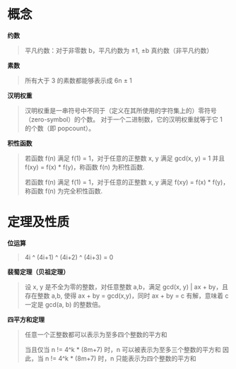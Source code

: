 # 概念

**约数**
> 平凡约数：对于非零数 b，平凡约数为 ±1, ±b
> 真约数（非平凡约数）

**素数**
> 所有大于 3 的素数都能够表示成 6n ± 1
>

**汉明权重**
> 汉明权重是一串符号中不同于（定义在其所使用的字符集上的）零符号（zero-symbol）的个数。
对于一个二进制数，它的汉明权重就等于它 1 的个数（即 popcount）。

**积性函数**
> 若函数 f(n) 满足 f(1) = 1，对于任意的正整数 x, y 满足 gcd(x, y) = 1 并且 f(xy) = f(x) * f(y)，称函数 f(n) 为积性函数.
>
> 若函数 f(n) 满足 f(1) = 1，对于任意的正整数 x, y 满足 f(xy) = f(x) * f(y)，称函数 f(n) 为完全积性函数.



# 定理及性质

**位运算**
> 4i ^ (4i+1) ^ (4i+2) ^ (4i+3) = 0

**裴蜀定理（贝祖定理）**
> 设 x, y 是不全为零的整数，对任意整数 a,b，满足 gcd(x, y) | ax + by，且存在整数 a,b, 使得 ax + by = gcd(x,y)，同时
> ax + by = c 有解，意味着 c 一定是 gcd(a, b) 的整数倍。

**四平方和定理**
> 任意一个正整数都可以表示为至多四个整数的平方和
>
> 当且仅当 n != 4^k * (8m+7) 时，n 可以被表示为至多三个整数的平方和
> 因此，当 n != 4^k * (8m+7) 时，n 只能表示为四个整数的平方和


